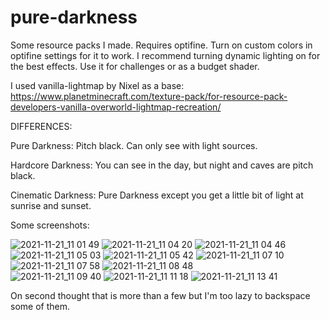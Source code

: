 # pure-darkness
Some resource packs I made. Requires optifine. Turn on custom colors in optifine settings for it to work.
I recommend turning dynamic lighting on for the best effects.
Use it for challenges or as a budget shader.

I used vanilla-lightmap by Nixel as a base: https://www.planetminecraft.com/texture-pack/for-resource-pack-developers-vanilla-overworld-lightmap-recreation/

DIFFERENCES:

Pure Darkness: Pitch black. Can only see with light sources.

Hardcore Darkness: You can see in the day, but night and caves are pitch black.

Cinematic Darkness: Pure Darkness except you get a little bit of light at sunrise and sunset.



Some screenshots:

![2021-11-21_11 01 49](https://user-images.githubusercontent.com/94314052/142770532-5b52e269-8e9e-4891-92bc-f4923968a531.png)
![2021-11-21_11 04 20](https://user-images.githubusercontent.com/94314052/142770540-6e874c31-2579-46d4-bf62-e7fccffb4a7b.png)
![2021-11-21_11 04 46](https://user-images.githubusercontent.com/94314052/142770581-dec8cce9-4408-49e2-9109-bd61aa4eab40.png)
![2021-11-21_11 05 03](https://user-images.githubusercontent.com/94314052/142770586-0c3cb06d-63f3-49cd-b33c-75d4f231d164.png)
![2021-11-21_11 05 42](https://user-images.githubusercontent.com/94314052/142770590-61353024-fe04-4789-bdd0-3d54f82817b1.png)
![2021-11-21_11 07 10](https://user-images.githubusercontent.com/94314052/142770595-0c2a8671-5d7b-477e-b7a0-187a972d6b14.png)
![2021-11-21_11 07 58](https://user-images.githubusercontent.com/94314052/142770600-06123185-2f0e-49e3-b22f-0bd6b191a096.png)
![2021-11-21_11 08 48](https://user-images.githubusercontent.com/94314052/142770603-ffbba08f-38dd-4b34-addb-dc227d19a8b8.png)\
![2021-11-21_11 09 40](https://user-images.githubusercontent.com/94314052/142770619-3f565dab-0550-4a40-8b1b-e1e9949af63f.png)
![2021-11-21_11 11 18](https://user-images.githubusercontent.com/94314052/142770626-964a2cb6-41ae-4532-8588-5a4859244f64.png)
![2021-11-21_11 13 41](https://user-images.githubusercontent.com/94314052/142770627-9a96cea6-2cfe-48bc-850b-fa3ee3b1fab1.png)

On second thought that is more than a few but I'm too lazy to backspace some of them.
